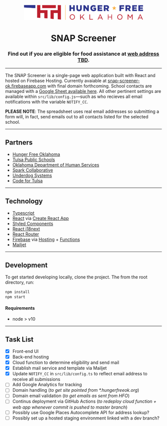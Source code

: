 <p align="center">
  <img width="384" height="48" src='./src/img/HFO_logo_horiz.png?raw=true' alt="Hunger Free Oklahoma" />
</p>

<h1 align="center">
  <b>SNAP Screener</b>
</h1>

<h3 align="center">
  Find out if you are eligible for food assistance at <b><a href="https://snap-screener-ok.web.app/">web address TBD</a></b>.
</h3>

---

The SNAP Screener is a single-page web application built with React and hosted on Firebase Hosting. Currently avaiable at [snap-screener-ok.firebaseapp.com](https://snap-screener-ok.web.app/) with final domain forthcoming. School contacts are managed with a [Google Sheet available here](https://docs.google.com/spreadsheets/d/1V1vWm9HNuiVOnXYAXoXW5f6KmsoAKjA3En_GYl93kYk/edit?usp=sharing). All other pertinent settings are available within `src/lib/config.js`—such as who recieves all email notifications with the variable `NOTIFY_CC`.

**PLEASE NOTE**: The spreadsheet uses real email addresses so submitting a form will, in fact, send emails out to all contacts listed for the selected school.

---

## Partners

- [Hunger Free Oklahoma](https://hungerfreeok.org/)
- [Tulsa Public Schools](https://www.tulsaschools.org/)
- [Oklahoma Department of Human Services](http://www.okdhs.org/)
- [Spark Collaborative](https://creativespark.group/)
- [Underdog Systems](https://underdog.systems/)
- [Code for Tulsa](https://codefortulsa.org/)

---

## Technology

- [Typescript](https://www.typescriptlang.org/)
- [React](https://reactjs.org/) via [Create React App](https://create-react-app.dev/)
- [Styled Components](https://styled-components.com/)
- [React i18next](https://react.i18next.com/)
- [React Router](https://reacttraining.com/react-router/)
- [Firebase](https://firebase.google.com/) via [Hosting](https://firebase.google.com/products/hosting) + [Functions](https://firebase.google.com/products/functions)
- [Mailjet](https://www.mailjet.com/)

---

## Development

To get started developing locally, clone the project. The from the root directory, run:

```console
npm install
npm start
```

#### Requirements

- node > v10

---

## Task List

- [x] Front-end UI
- [x] Back-end hosting
- [x] Cloud function to determine eligibility and send mail
- [x] Establish mail service and template via Mailjet
- [x] Update `NOTIFY_CC` in `src/lib/config.ts` to reflect email address to receive all submissions
- [ ] Add Google Analytics for tracking
- [ ] Domain handling (_to get site pointed from \*.hungerfreeok.org_)
- [ ] Domain email validation (_to get emails as sent from HFO_)
- [ ] Continus deployment via GitHub Actions (_to redeploy cloud function + web app whenever commit is pushed to master branch_)
- [ ] Possibly use Google Places Autocomplete API for address lookup?
- [ ] Possibly set up a hosted staging environment linked with a dev branch?
